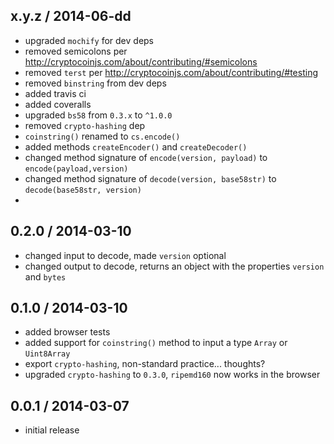 x.y.z / 2014-06-dd
------------------
* upgraded `mochify` for dev deps
* removed semicolons per http://cryptocoinjs.com/about/contributing/#semicolons
* removed `terst` per http://cryptocoinjs.com/about/contributing/#testing
* removed `binstring` from dev deps
* added travis ci
* added coveralls
* upgraded `bs58` from `0.3.x` to `^1.0.0`
* removed `crypto-hashing` dep
* `coinstring()` renamed to `cs.encode()`
* added methods `createEncoder()` and `createDecoder()`
* changed method signature of `encode(version, payload)` to `encode(payload,version)`
* changed method signature of `decode(version, base58str)` to `decode(base58str, version)`
* 

0.2.0 / 2014-03-10
------------------
* changed input to decode, made `version` optional
* changed output to decode, returns an object with the properties `version` and `bytes`

0.1.0 / 2014-03-10
------------------
* added browser tests
* added support for `coinstring()` method to input a type `Array` or `Uint8Array`
* export `crypto-hashing`, non-standard practice... thoughts?
* upgraded `crypto-hashing` to `0.3.0`, `ripemd160` now works in the browser

0.0.1 / 2014-03-07
------------------
* initial release